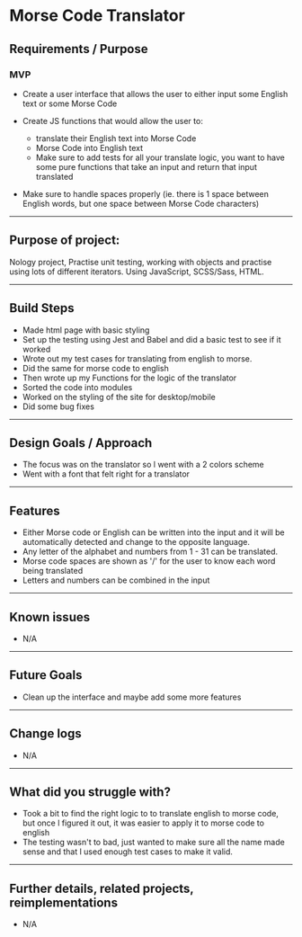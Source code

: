 # Morse Code Translator

## Requirements / Purpose

### MVP

-   Create a user interface that allows the user to either input some English text or some Morse Code
-   Create JS functions that would allow the user to:

    -   translate their English text into Morse Code
    -   Morse Code into English text
    -   Make sure to add tests for all your translate logic, you want to have some pure functions that take an input and return that input translated

-   Make sure to handle spaces properly (ie. there is 1 space between English words, but one space between Morse Code characters)

---

## Purpose of project: 
Nology project, Practise unit testing, working with objects and practise using lots of different iterators.
Using JavaScript, SCSS/Sass, HTML.
  
---

## Build Steps

-  Made html page with basic styling
-  Set up the testing using Jest and Babel and did a basic test to see if it worked
-  Wrote out my test cases for translating from english to morse.
-  Did the same for morse code to english
-  Then wrote up my Functions for the logic of the translator
-  Sorted the code into modules
-  Worked on the styling of the site for desktop/mobile
-  Did some bug fixes


---

## Design Goals / Approach

- The focus was on the translator so l went with a 2 colors scheme
- Went with a font that felt right for a translator

---

## Features

- Either Morse code or English can be written into the input and it will be automatically detected and change to the opposite language.
- Any letter of the alphabet and numbers from 1 - 31 can be translated.
- Morse code spaces are shown as '/' for the user to know each word being translated
- Letters and numbers can be combined in the input

---

## Known issues

-   N/A

---

## Future Goals

- Clean up the interface and maybe add some more features
  
---

## Change logs

- N/A

---

## What did you struggle with?

- Took a bit to find the right logic to to translate english to morse code, but once l figured it out, it was easier to apply it to morse code to english
- The testing wasn't to bad, just wanted to make sure all the name made sense and that l used enough test cases to make it valid.

---


## Further details, related projects, reimplementations

-  N/A
